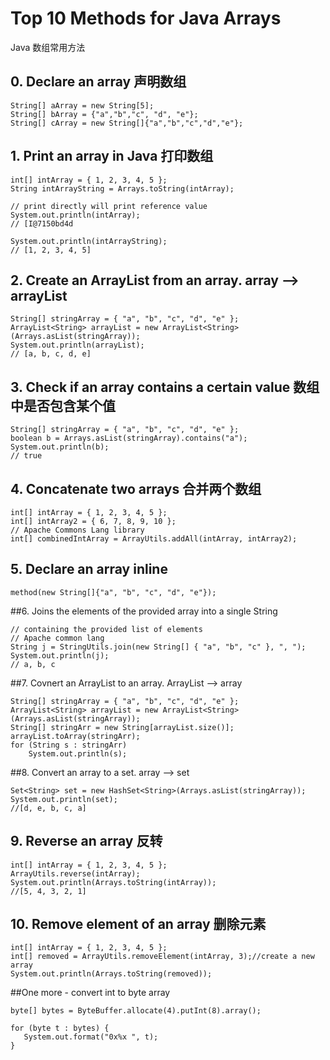 # Top 10 Methods for Java Arrays

Java 数组常用方法

## 0. Declare an array 声明数组


```
String[] aArray = new String[5];
String[] bArray = {"a","b","c", "d", "e"};
String[] cArray = new String[]{"a","b","c","d","e"};
```

## 1. Print an array in Java 打印数组

```
int[] intArray = { 1, 2, 3, 4, 5 };
String intArrayString = Arrays.toString(intArray);
 
// print directly will print reference value
System.out.println(intArray);
// [I@7150bd4d
 
System.out.println(intArrayString);
// [1, 2, 3, 4, 5]
```

## 2. Create an ArrayList from an array.  array --> arrayList

```
String[] stringArray = { "a", "b", "c", "d", "e" };
ArrayList<String> arrayList = new ArrayList<String>(Arrays.asList(stringArray));
System.out.println(arrayList);
// [a, b, c, d, e]
```

## 3. Check if an array contains a certain value 数组中是否包含某个值


```
String[] stringArray = { "a", "b", "c", "d", "e" };
boolean b = Arrays.asList(stringArray).contains("a");
System.out.println(b);
// true
```

## 4. Concatenate two arrays 合并两个数组


```
int[] intArray = { 1, 2, 3, 4, 5 };
int[] intArray2 = { 6, 7, 8, 9, 10 };
// Apache Commons Lang library
int[] combinedIntArray = ArrayUtils.addAll(intArray, intArray2);
```

## 5. Declare an array inline


```
method(new String[]{"a", "b", "c", "d", "e"});
```

##6. Joins the elements of the provided array into a single String


```
// containing the provided list of elements
// Apache common lang
String j = StringUtils.join(new String[] { "a", "b", "c" }, ", ");
System.out.println(j);
// a, b, c
```

##7. Covnert an ArrayList to an array. ArrayList --> array


```
String[] stringArray = { "a", "b", "c", "d", "e" };
ArrayList<String> arrayList = new ArrayList<String>(Arrays.asList(stringArray));
String[] stringArr = new String[arrayList.size()];
arrayList.toArray(stringArr);
for (String s : stringArr)
	System.out.println(s);
```
	
	
##8. Convert an array to a set. array --> set

```
Set<String> set = new HashSet<String>(Arrays.asList(stringArray));
System.out.println(set);
//[d, e, b, c, a]
```

## 9. Reverse an array 反转

```
int[] intArray = { 1, 2, 3, 4, 5 };
ArrayUtils.reverse(intArray);
System.out.println(Arrays.toString(intArray));
//[5, 4, 3, 2, 1]
```

## 10. Remove element of an array 删除元素

```
int[] intArray = { 1, 2, 3, 4, 5 };
int[] removed = ArrayUtils.removeElement(intArray, 3);//create a new array
System.out.println(Arrays.toString(removed));
```

##One more - convert int to byte array


```
byte[] bytes = ByteBuffer.allocate(4).putInt(8).array();
 
for (byte t : bytes) {
   System.out.format("0x%x ", t);
}
```


